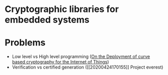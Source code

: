 # Cryptographic libraries for embedded systems


# Problems
- Low level vs High level programming ([On the Deployment of curve based cryptography for the Internet of Things](https://eprint.iacr.org/2020/514))
- Verification vs certified generation ([[20200424170155]] Project everest)

